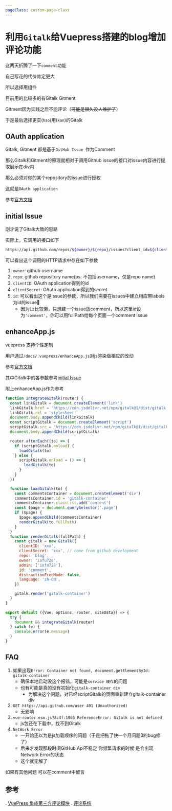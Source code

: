 ```yaml
---
pageClass: custom-page-class
---
```


# 利用`Gitalk`给Vuepress搭建的blog增加评论功能

这两天折腾了一下`comment`功能

自己写花的代价肯定更大

所以选择用组件

目前用的比较多的有Gitalk Gitment

Gitment因为实践之后不能评论（~~可能是很久没人维护了~~）

于是最后选择更实(`hao`)用(`kan`)的Gitalk

## OAuth application
Gitalk, Gitment 都是基于`GitHub Issue `作为Comment

那么Gitalk和Gitment的原理就相对于调用Github issue的接口对issue内容进行提取展示在div内

那么必须对你的某个repository的issue进行授权

这就是`OAuth application`

参考[官方文档](https://github.com/gitalk/gitalk)

## initial Issue

刚才说了Gitalk大致的思路

实际上，它调用的接口如下
```bash
https://api.github.com/repos/${owner}/${repo}/issues?client_id=${clientID}&client_secret=${clientSecret}&labels=Gitalk,${id}
```

可以看出这个调用的HTTP请求中存在如下参数
1. `owner`: github username
2. `repo`: github repository name(ps: 不包括username，仅是repo name)
3. `clientID`: OAuth application得到的id
4. `clientSecret`: OAuth application得到的secret
5. `id`: 可以看出这个是issue的参数，所以我们需要在issues中建立相应带labels为id的issue🎈
    * 因为Lz比较懒，只想建一个issue放comment，所以这里id设为`'comment'`，你可以用fullPath给每个页面一个comment issue

## enhanceApp.js

vuepress 支持个性定制

用户通过`/docs/.vuepress/enhanceApp.js`对js渲染做相应的改动

参考[官方文档](https://vuepress.vuejs.org/guide/basic-config.html#app-level-enhancements)

其中Gitalk中的各参数参考[initial Issue](#initial-issue)

附上enhanceApp.js作为参考

```js
function integrateGitalk(router) {
  const linkGitalk = document.createElement('link')
  linkGitalk.href = 'https://cdn.jsdelivr.net/npm/gitalk@1/dist/gitalk.css'
  linkGitalk.rel = 'stylesheet'
  document.body.appendChild(linkGitalk)
  const scriptGitalk = document.createElement('script')
  scriptGitalk.src = 'https://cdn.jsdelivr.net/npm/gitalk@1/dist/gitalk.min.js'
  document.body.appendChild(scriptGitalk)

  router.afterEach((to) => {
    if (scriptGitalk.onload) {
      loadGitalk(to)
    } else {
      scriptGitalk.onload = () => {
        loadGitalk(to)
      }
    }
  })

  function loadGitalk(to) {
    const commentsContainer = document.createElement('div')
    commentsContainer.id = 'gitalk-container'
    commentsContainer.classList.add('content')
    const $page = document.querySelector('.page')
    if ($page) {
      $page.appendChild(commentsContainer)
      renderGitalk(to.fullPath)
    }
  }
  function renderGitalk(fullPath) {
    const gitalk = new Gitalk({
      clientID: 'xxx',
      clientSecret: 'xxx', // come from github development
      repo: 'blog',
      owner: 'iofu728',
      admin: ['iofu728'],
      id: 'comment',
      distractionFreeMode: false,
      language: 'zh-CN',
    })

    gitalk.render('gitalk-container')
  }
}

export default ({Vue, options, router, siteData}) => {
  try {
    document && integrateGitalk(router)
  } catch (e) {
    console.error(e.message)
  }
}
```

## FAQ
1. 如果出现`Error: Container not found, document.getElementById: gitalk-container`
    * 确保本地启动没这个报错，可能是`service 缓存`的问题
    * 也有可能是真的没有初始化`gitalk-container div`
      - 为解决这个问题，对已经scriptGitalk的页面重新建立gitalk-container div
2. `GET https://api.github.com/user 401 (Unauthorized)`
    * 无影响
3. `vue-router.esm.js?8c4f:1905 ReferenceError: Gitalk is not defined`
    * js包还在下载中，找不到Gitalk
4. `NetWork Error`
    * 一开始还以为是js加载顺序的问题（于是把拖了快一个月问题3的bug修了）
    * 后来才发现那段时间GitHub Api不稳定 你频繁请求的时候 是会出现Network Error的状态
    * 这个就无解了

如果有其他问题 可以在comment中留言

## 参考
. [VuePress 集成第三方评论模块](https://hughfenghen.github.io/fe/vuepress-gitment.html)
. [评论系统](https://wuwaki.me/yubisaki/usage.html#%E8%AF%84%E8%AE%BA%E7%B3%BB%E7%BB%9F)
